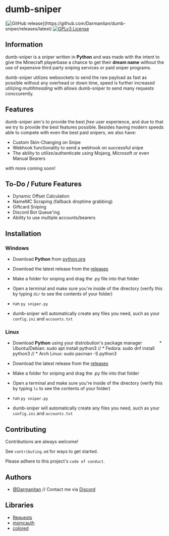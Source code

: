 # dumb-sniper
[![GitHub release]([https://img.shields.io/github/release/wieku/danser-go.svg](https://img.shields.io/github/v/release/Darmanitan/dumb-sniper.svg))](https://github.com/Darmanitan/dumb-sniper/releases/latest) [![GPLv3 License](https://img.shields.io/badge/License-GPL%20v3-yellow.svg)](https://opensource.org/licenses/)
## Information
dumb-sniper is a sniper written in **Python** and was made with the intent to give the Minecraft playerbase a chance to get their **dream name** without the use of expensive third party sniping services or paid sniper programs. 

dumb-sniper utilizes websockets to send the raw payload as fast as possible without any overhead or down time, speed is further increased utilizing *multihtreading* with allows dumb-sniper to send many requests conccurently.

## Features
dumb-sniper aim's to provide the best *free* user experience, and due to that we try to provide the best features possible. Besides having modern speeds able to compete with even the best paid snipers, we also have:

* Custom Skin-Changing on Snipe
* Webhook functionality to send a webhook on successful snipe
* The ability to utilize/authenticate using Mojang, Microsoft or even Manual Bearers

with more coming soon!

## To-Do / Future Features
* Dynamic Offset Calculation
* NameMC Scraping (fallback droptime grabbing)
* Giftcard Sniping
* Discord Bot Queue'ing
* Ability to use multiple accounts/bearers

## Installation
### Windows
* Download **Python** from [python.org](https://www.python.org/)

* Download the latest release from the [releases](https://github.com/Darmanitan/dumb-sniper)
* Make a folder for sniping and drag the .py file into that folder
* Open a terminal and make sure you're inside of the directory (verify this by typing ``dir`` to see the contents of your folder)
* run ``py sniper.py``
* dumb-sniper will automatically create any files you need, such as your ``config.ini`` and ``accounts.txt``

### Linux
* Download **Python** using your distrobution's package manager
&nbsp;&nbsp;&nbsp;&nbsp;&nbsp;&nbsp;&nbsp;&nbsp;&nbsp;&nbsp;&nbsp;&nbsp; * Ubuntu/Debian: sudo apt install python3 // * Fedora: sudo dnf install python3 // * Arch Linux: sudo pacman -S python3

* Download the latest release from the [releases](https://github.com/Darmanitan/dumb-sniper)
* Make a folder for sniping and drag the .py file into that folder
* Open a terminal and make sure you're inside of the directory (verify this by typing ``ls`` to see the contents of your folder)
* run ``py sniper.py``
* dumb-sniper will automatically create any files you need, such as your ``config.ini`` and ``accounts.txt``
## Contributing

Contributions are always welcome!

See `contributing.md` for ways to get started.

Please adhere to this project's `code of conduct`.


## Authors

- [@Darmanitan](https://www.github.com/darmanitan) // Contact me via [Discord](https://discord.com/users/855586334005002270)



## Libraries

* [Requests](https://pypi.org/project/requests/)
* [msmcauth](https://pypi.org/project/msmcauth/)
* [colored](https://pypi.org/project/colored/)
